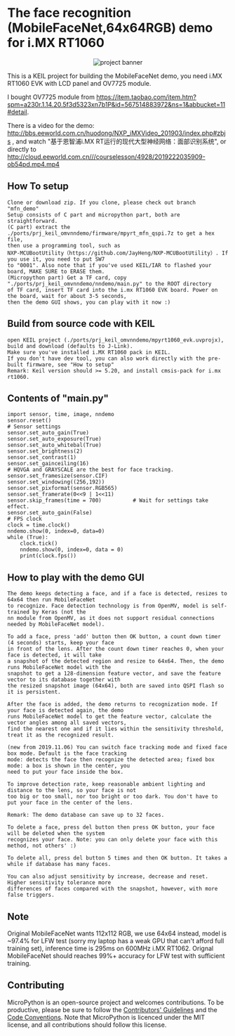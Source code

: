 The face recognition (MobileFaceNet,64x64RGB) demo for i.MX RT1060
=======================
<p align="center">
  <img src="https://github.com/RockySong/micropython-rocky/blob/mfn_demo/logo/mfn_demo.jpg" alt="project banner" />
</p>

This is a KEIL project for building the MobileFaceNet demo, you need i.MX RT1060 EVK with LCD panel and OV7725 module.

I bought OV7725 module from https://item.taobao.com/item.htm?spm=a230r.1.14.20.5f3d5323xn7b1P&id=567514883972&ns=1&abbucket=11#detail.

There is a video for the demo: http://bbs.eeworld.com.cn/huodong/NXP_iMXVideo_201903/index.php#zbjs , and watch 
"基于恩智浦i.MX RT运行的现代大型神经网络：面部识别系统", or directly to http://cloud.eeworld.com.cn///courselesson/4928/2019222035909-ob54pd.mp4.mp4


How To setup
------------
    Clone or download zip. If you clone, please check out branch "mfn_demo"
    Setup consists of C part and micropython part, both are straightforward.
    (C part) extract the ./ports/prj_keil_omvnndemo/firmware/mpyrt_mfn_qspi.7z to get a hex file, 
    then use a programming tool, such as
    NXP-MCUBootUtility（https://github.com/JayHeng/NXP-MCUBootUtility）. If you use it, you need to put SW7 
    to "0001". Also note that if you've used KEIL/IAR to flashed your board, MAKE SURE to ERASE them.
    (Micropython part) Get a TF card, copy "./ports/prj_keil_omvnndemo/nndemo/main.py" to the ROOT directory 
    of TF card, insert TF card into the i.mx RT1060 EVK board. Power on the board, wait for about 3-5 seconds, 
    then the demo GUI shows, you can play with it now :)
Build from source code with KEIL
------------
    open KEIL project (./ports/prj_keil_omvnndemo/mpyrt1060_evk.uvprojx), build and download (defaults to J-Link). 
    Make sure you've installed i.MX RT1060 pack in KEIL.
    If you don't have dev tool, you can also work directly with the pre-built firmware, see "How to setup"
    Remark: Keil version should >= 5.20, and install cmsis-pack for i.mx rt1060.
Contents of "main.py"
------------
    import sensor, time, image, nndemo
    sensor.reset()
    # Sensor settings
    sensor.set_auto_gain(True)
    sensor.set_auto_exposure(True)
    sensor.set_auto_whitebal(True)
    sensor.set_brightness(2)
    sensor.set_contrast(1)
    sensor.set_gainceiling(16)
    # HQVGA and GRAYSCALE are the best for face tracking.
    sensor.set_framesize(sensor.CIF)
    sensor.set_windowing((256,192))
    sensor.set_pixformat(sensor.RGB565)
    sensor.set_framerate(0<<9 | 1<<11)
    sensor.skip_frames(time = 700)          # Wait for settings take effect.
    sensor.set_auto_gain(False)
    # FPS clock
    clock = time.clock()
    nndemo.show(0, index=0, data=0)
    while (True):
        clock.tick()
        nndemo.show(0, index=0, data = 0)
        print(clock.fps())


How to play with the demo GUI
------------

    The demo keeps detecting a face, and if a face is detected, resizes to 64x64 then run MobileFaceNet
    to recognize. Face detection technology is from OpenMV, model is self-trained by Keras (not the 
    nn module from OpenMV, as it does not support residual connections needed by MobileFaceNet model).

    To add a face, press 'add' button then OK button, a count down timer (4 seconds) starts, keep your face
    in front of the lens. After the count down timer reaches 0, when your face is detected, it will take 
    a snapshot of the detected region and resize to 64x64. Then, the demo runs MobileFaceNet model with the 
    snapshot to get a 128-dimension feature vector, and save the feature vector to its database together with 
    the resized snapshot image (64x64), both are saved into QSPI flash so it is persistent.
    
    After the face is added, the demo returns to recognization mode. If your face is detected again, the demo 
    runs MobileFaceNet model to get the feature vector, calculate the vector angles among all saved vectors, 
    find the nearest one and if it lies within the sensitivity threshold, treat it as the recognized result.
    
    (new from 2019.11.06) You can switch face tracking mode and fixed face box mode. Default is the face tracking
    mode: detects the face then recognize the detected area; fixed box mode: a box is shown in the center, you 
    need to put your face inside the box.
    
    To improve detection rate, keep reasonable ambient lighting and distance to the lens, so your face is not
    too big or too small, nor too bright or too dark. You don't have to put your face in the center of the lens.
    
    Remark: The demo database can save up to 32 faces.
    
    To delete a face, press del button then press OK button, your face will be deleted when the system 
    recognizes your face. Note: you can only delete your face with this method, not others' :)
        
    To delete all, press del button 5 times and then OK button. It takes a while if database has many faces.
    
    You can also adjust sensitivity by increase, decrease and reset. Higher sensitivity tolerance more 
    differences of faces compared with the snapshot, however, with more false triggers.

Note
------------

Original MobileFaceNet wants 112x112 RGB, we use 64x64 instead, model is ~97.4% for LFW test (sorry my laptop has a weak GPU that can't afford full training set), inference time is 295ms on 600MHz i.MX RT1062. Orignal MobileFaceNet should reaches 99%+ accuracy for LFW test with sufficient training.

Contributing
------------

MicroPython is an open-source project and welcomes contributions. To be
productive, please be sure to follow the
[Contributors' Guidelines](https://github.com/micropython/micropython/wiki/ContributorGuidelines)
and the [Code Conventions](https://github.com/micropython/micropython/blob/master/CODECONVENTIONS.md).
Note that MicroPython is licenced under the MIT license, and all contributions
should follow this license.
